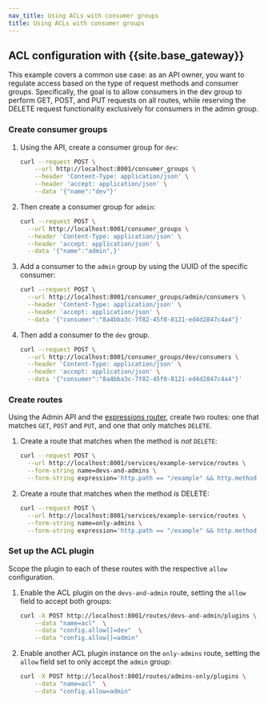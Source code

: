 ```yaml
---
nav_title: Using ACLs with consumer groups
title: Using ACLs with consumer groups
---
```


## ACL configuration with {{site.base_gateway}}

This example covers a common use case: as an API owner, you want to regulate access based on the type of request methods and consumer groups. Specifically, the goal is to allow consumers in the dev group to perform GET, POST, and PUT requests on all routes, while reserving the DELETE request functionality exclusively for consumers in the admin group.


### Create consumer groups 

1. Using the API, create a consumer group for `dev`:
     ```bash
     curl --request POST \
         --url http://localhost:8001/consumer_groups \
         --header 'Content-Type: application/json' \
         --header 'accept: application/json' \
         --data '{"name":"dev"}'
     ```

1. Then create a consumer group for `admin`:
     
     ```bash
     curl --request POST \
       --url http://localhost:8001/consumer_groups \
       --header 'Content-Type: application/json' \
       --header 'accept: application/json' \
       --data '{"name":"admin",}'
     ```

1. Add a consumer to the `admin` group by using the UUID of the specific consumer:

    ```bash
    curl --request POST \
      --url http://localhost:8001/consumer_groups/admin/consumers \
      --header 'Content-Type: application/json' \
      --header 'accept: application/json' \
      --data '{"consumer":"8a4bba3c-7f82-45f0-8121-ed4d2847c4a4"}'
    ```
1. Then add a consumer to the `dev` group. 

    ```bash
    curl --request POST \
      --url http://localhost:8001/consumer_groups/dev/consumers \
      --header 'Content-Type: application/json' \
      --header 'accept: application/json' \
      --data '{"consumer":"8a4bba3c-7f82-45f0-8121-ed4d2847c4a4"}'
    ```

### Create routes 

Using the Admin API and the [expressions router](/gateway/latest/key-concepts/routes/expressions/), create two routes: one that matches `GET`, `POST` and `PUT`, and one that only matches `DELETE`. 

1. Create a route that matches when the method is _not_ `DELETE`:

    ```bash
    curl --request POST \
      --url http://localhost:8001/services/example-service/routes \
      --form-string name=devs-and-admins \
      --form-string expression='http.path == "/example" && http.method != "DELETE"'
    ```

1. Create a route that matches when the method _is_ DELETE:
    
    ```bash
    curl --request POST \
      --url http://localhost:8001/services/example-service/routes \
      --form-string name=only-admins \
      --form-string expression='http.path == "/example" && http.method == "DELETE"'
    ```


### Set up the ACL plugin

Scope the plugin to each of these routes with the respective `allow` configuration.

1. Enable the ACL plugin on the `devs-and-admin` route, setting the `allow` field to accept both groups:

    ```bash
    curl -X POST http://localhost:8001/routes/devs-and-admin/plugins \
        --data "name=acl"  \
        --data "config.allow[]=dev"  \
        --data "config.allow[]=admin"
    ```

1. Enable another ACL plugin instance on the `only-admins` route, setting the `allow` field set to only accept the `admin` group:

    ```bash
    curl -X POST http://localhost:8001/routes/admins-only/plugins \
        --data "name=acl"  \
        --data "config.allow=admin"
    ```
